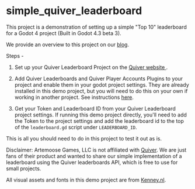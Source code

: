 # simple_quiver_leaderboard
This project is a demonstration of setting up a simple "Top 10" leaderboard for a Godot 4 project (Built in Godot 4.3 beta 3). 

We provide an overview to this project on our [blog](https://blog.artemoosegames.com/). 

Steps -

1. Set up your Quiver Leaderboard Project on the [Quiver website
](https://quiver.dev/leaderboards/).

2. Add Quiver Leaderboards and Quiver Player Accounts Plugins to your project and enable them in your godot project settings. They are already installed in this demo project, but you will need to do this on your own if working in another project. See instructions [here](https://github.com/quiver-dev/quiver-leaderboards-godot-plugin?tab=readme-ov-file#quiver-leaderboards). 

3. Get your Token and Leaderboard ID from your Quiver Leaderboard project settings. If running this demo project directly, you'll need to add the Token to the project settings and add the leaderboard id to the top of the `leaderboard.gd` script under `LEADERBOARD_ID`.

This is all you should need to do in this project to test it out as is. 

Disclaimer: Artemoose Games, LLC is not affiliated with [Quiver](https://quiver.dev/). We are just fans of their product and wanted to share our simple implementation of a leaderboard using the Quiver leaderboards API, which is free to use for small projects. 

All visual assets and fonts in this demo project are from [Kenney.nl](https://kenney.nl/assets/ui-pack).